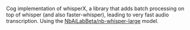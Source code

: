 Cog implementation of whisperX, a library that adds batch processing on top of whisper (and also faster-whisper), leading to very fast audio transcription. Using the [NbAiLabBeta/nb-whisper-large](https://huggingface.co/NbAiLabBeta/nb-whisper-large) model.
